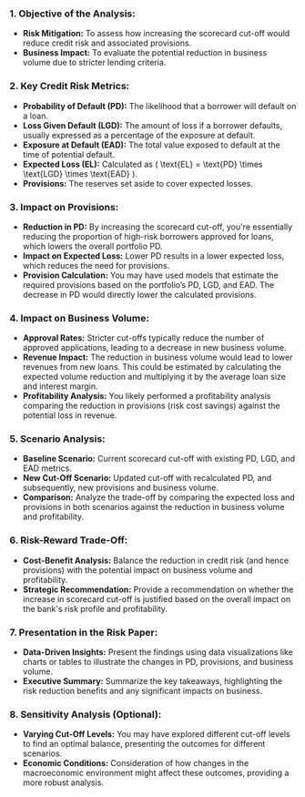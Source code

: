 ### 1. **Objective of the Analysis:**
   - **Risk Mitigation:** To assess how increasing the scorecard cut-off would reduce credit risk and associated provisions.
   - **Business Impact:** To evaluate the potential reduction in business volume due to stricter lending criteria.

### 2. **Key Credit Risk Metrics:**
   - **Probability of Default (PD):** The likelihood that a borrower will default on a loan.
   - **Loss Given Default (LGD):** The amount of loss if a borrower defaults, usually expressed as a percentage of the exposure at default.
   - **Exposure at Default (EAD):** The total value exposed to default at the time of potential default.
   - **Expected Loss (EL):** Calculated as \( \text{EL} = \text{PD} \times \text{LGD} \times \text{EAD} \).
   - **Provisions:** The reserves set aside to cover expected losses.

### 3. **Impact on Provisions:**
   - **Reduction in PD:** By increasing the scorecard cut-off, you're essentially reducing the proportion of high-risk borrowers approved for loans, which lowers the overall portfolio PD.
   - **Impact on Expected Loss:** Lower PD results in a lower expected loss, which reduces the need for provisions.
   - **Provision Calculation:** You may have used models that estimate the required provisions based on the portfolio’s PD, LGD, and EAD. The decrease in PD would directly lower the calculated provisions.

### 4. **Impact on Business Volume:**
   - **Approval Rates:** Stricter cut-offs typically reduce the number of approved applications, leading to a decrease in new business volume.
   - **Revenue Impact:** The reduction in business volume would lead to lower revenues from new loans. This could be estimated by calculating the expected volume reduction and multiplying it by the average loan size and interest margin.
   - **Profitability Analysis:** You likely performed a profitability analysis comparing the reduction in provisions (risk cost savings) against the potential loss in revenue.

### 5. **Scenario Analysis:**
   - **Baseline Scenario:** Current scorecard cut-off with existing PD, LGD, and EAD metrics.
   - **New Cut-Off Scenario:** Updated cut-off with recalculated PD, and subsequently, new provisions and business volume.
   - **Comparison:** Analyze the trade-off by comparing the expected loss and provisions in both scenarios against the reduction in business volume and profitability.

### 6. **Risk-Reward Trade-Off:**
   - **Cost-Benefit Analysis:** Balance the reduction in credit risk (and hence provisions) with the potential impact on business volume and profitability.
   - **Strategic Recommendation:** Provide a recommendation on whether the increase in scorecard cut-off is justified based on the overall impact on the bank's risk profile and profitability.

### 7. **Presentation in the Risk Paper:**
   - **Data-Driven Insights:** Present the findings using data visualizations like charts or tables to illustrate the changes in PD, provisions, and business volume.
   - **Executive Summary:** Summarize the key takeaways, highlighting the risk reduction benefits and any significant impacts on business.

### 8. **Sensitivity Analysis (Optional):**
   - **Varying Cut-Off Levels:** You may have explored different cut-off levels to find an optimal balance, presenting the outcomes for different scenarios.
   - **Economic Conditions:** Consideration of how changes in the macroeconomic environment might affect these outcomes, providing a more robust analysis.
